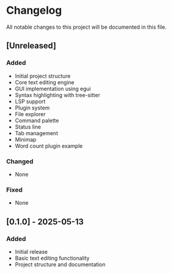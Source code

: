 # Changelog

All notable changes to this project will be documented in this file.

## [Unreleased]

### Added
- Initial project structure
- Core text editing engine
- GUI implementation using egui
- Syntax highlighting with tree-sitter
- LSP support
- Plugin system
- File explorer
- Command palette
- Status line
- Tab management
- Minimap
- Word count plugin example

### Changed
- None

### Fixed
- None

## [0.1.0] - 2025-05-13

### Added
- Initial release
- Basic text editing functionality
- Project structure and documentation

